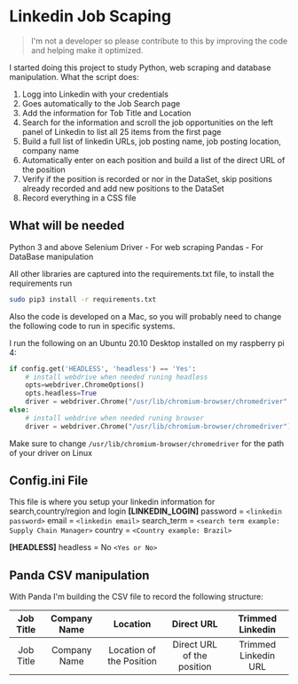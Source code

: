 # Linkedin Job Scaping
> I'm not a developer so please contribute to this by improving the code and helping make it optimized.

I started doing this project to study Python, web scraping and database manipulation.
What the script does:
1. Logg into Linkedin with your credentials
2. Goes automatically to the Job Search page
3. Add the information for Tob Title and Location
4. Search for the information and scroll the job opportunities on the left panel of Linkedin to list all 25 items from the first page
5. Build a full list of linkedin URLs, job posting name, job posting location, company name
6. Automatically enter on each position and build a list of the direct URL of the position
7. Verify if the position is recorded or nor in the DataSet, skip positions already recorded and add new positions to the DataSet
8. Record everything in a CSS file


## What will be needed
Python 3 and above
Selenium Driver - For web scraping
Pandas - For DataBase manipulation

All other libraries are captured into the requirements.txt file, to install the requirements run
```bash
sudo pip3 install -r requirements.txt
```
Also the code is developed on a Mac, so you will probably need to change the following code to run in specific systems.

I run the following on an Ubuntu 20.10 Desktop installed on my raspberry pi 4:
```python
if config.get('HEADLESS', 'headless') == 'Yes':
    # install webdrive when needed runing headless
    opts=webdriver.ChromeOptions()
    opts.headless=True
    driver = webdriver.Chrome("/usr/lib/chromium-browser/chromedriver" ,options=opts)
else:
    # install webdrive when needed runing browser
    driver = webdriver.Chrome("/usr/lib/chromium-browser/chromedriver")
```
Make sure to change `/usr/lib/chromium-browser/chromedriver` for the path of your driver on Linux

## Config.ini File
This file is where you setup your linkedin information for search,country/region and login
**[LINKEDIN_LOGIN]**
password = `<linkedin password>`
email = `<linkedin email>`
search_term = `<search term example: Supply Chain Manager>`
country = `<Country example: Brazil>`

**[HEADLESS]**
headless = No `<Yes or No>`

## Panda CSV manipulation
With Panda I'm building the CSV file to record the following structure:

| Job Title       | Company Name     | Location     | Direct URL     |Trimmed Linkedin
| :------------: | :----------: | :----------: | :----------: | :----------: |
|  Job Title  | Company Name   | Location of the Position    | Direct URL of the position | Trimmed Linkedin URL


